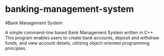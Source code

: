 # banking-management-system

#Bank Management System

A simple command-line based Bank Management System written in C++. This program enables users to create bank accounts, deposit and withdraw funds, and view account details, utilizing object-oriented programming principles.

